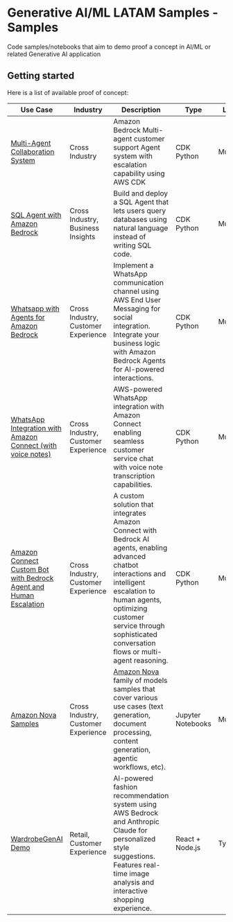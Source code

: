 # Generative AI/ML LATAM Samples - Samples

Code samples/notebooks that aim to demo proof a concept in AI/ML or related Generative AI application

## Getting started

Here is a list of available proof of concept:

| Use Case                                                                          | Industry                                | Description                                                                                                                                                                                                                  | Type              | Languages        |
|-----------------------------------------------------------------------------------|-----------------------------------------|------------------------------------------------------------------------------------------------------------------------------------------------------------------------------------------------------------------------------|-------------------|------------------|
| [Multi-Agent Collaboration System](./multi-agent-collaboration/README.md)                    | Cross Industry | Amazon Bedrock Multi-agent customer support Agent system with escalation capability using AWS CDK | CDK Python        | Multilanguage |
| [SQL Agent with Amazon Bedrock](./sql-bedrock-agent/README.md)                    | Cross Industry, Business Insights | Build and deploy a SQL Agent that lets users query databases using natural language instead of writing SQL code.  | CDK Python        | Multilanguage |
| [Whatsapp with Agents for Amazon Bedrock](./end-user-messaging-bedrock/README.md) | Cross Industry, Customer Experience | Implement a WhatsApp communication channel using AWS End User Messaging for social integration. Integrate your business logic with Amazon Bedrock Agents for AI-powered interactions.                                        | CDK Python        | Multilanguage |
| [WhatsApp Integration with Amazon Connect (with voice notes)](./whatsapp-eum-connect-chat/README.md) | Cross Industry, Customer Experience | AWS-powered WhatsApp integration with Amazon Connect enabling seamless customer service chat with voice note transcription capabilities. | CDK Python        | Multilanguage |
| [Amazon Connect Custom Bot with Bedrock Agent and Human Escalation](./connect-custom-bot/README.md) | Cross Industry, Customer Experience | A custom solution that integrates Amazon Connect with Bedrock AI agents, enabling advanced chatbot interactions and intelligent escalation to human agents, optimizing customer service through sophisticated conversation flows or multi-agent reasoning. | CDK Python        | Multilanguage |
| [Amazon Nova Samples](./amazon-nova-samples/README.md)                            | Cross Industry, Customer Experience | [Amazon Nova](https://aws.amazon.com/ai/generative-ai/nova) family of models samples that cover various use cases (text generation, document processing, content generation, agentic workflows, etc).                                                                    | Jupyter Notebooks | Multilanguage |
| [WardrobeGenAI Demo](./wardrobe-genai-demo/README.md) | Retail, Customer Experience | AI-powered fashion recommendation system using AWS Bedrock and Anthropic Claude for personalized style suggestions. Features real-time image analysis and interactive shopping experience. | React + Node.js | TypeScript |